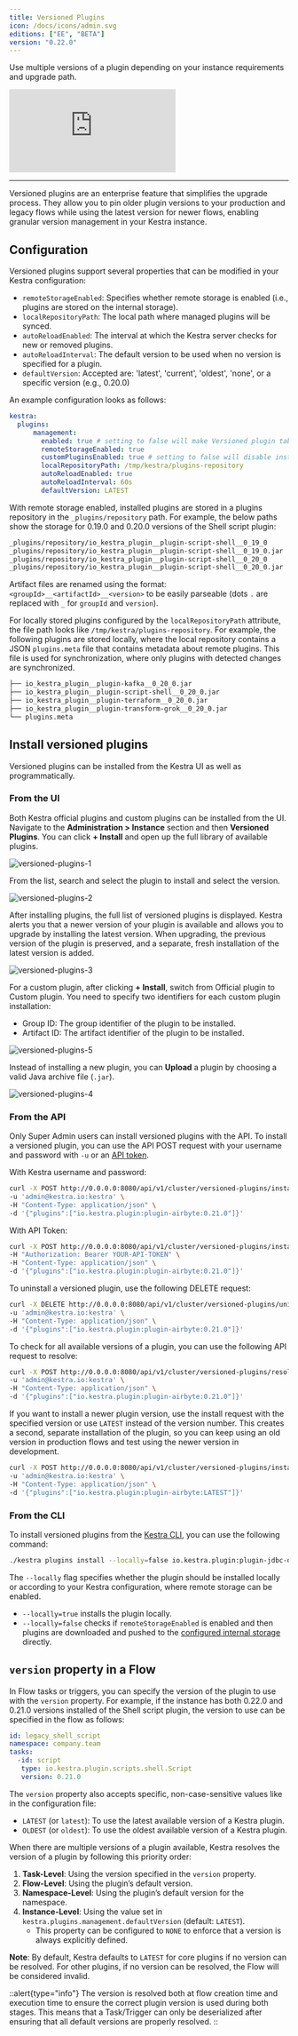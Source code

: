 ```yaml
---
title: Versioned Plugins
icon: /docs/icons/admin.svg
editions: ["EE", "BETA"]
version: "0.22.0"
---
```


Use multiple versions of a plugin depending on your instance requirements and upgrade path.

<div class="video-container">
    <iframe src="https://www.youtube.com/embed/h-vmMGlTGM8?si=BC_157leuRzfC0yt" title="YouTube video player" frameborder="0" allow="accelerometer; autoplay; clipboard-write; encrypted-media; gyroscope; picture-in-picture; web-share" referrerpolicy="strict-origin-when-cross-origin" allowfullscreen></iframe>
</div>

---

Versioned plugins are an enterprise feature that simplifies the upgrade process. They allow you to pin older plugin versions to your production and legacy flows while using the latest version for newer flows, enabling granular version management in your Kestra instance.

## Configuration

Versioned plugins support several properties that can be modified in your Kestra configuration:

- `remoteStorageEnabled`: Specifies whether remote storage is enabled (i.e., plugins are stored on the internal storage).
- `localRepositoryPath`: The local path where managed plugins will be synced.
- `autoReloadEnabled`: The interval at which the Kestra server checks for new or removed plugins.
- `autoReloadInterval`: The default version to be used when no version is specified for a plugin.
- `defaultVersion`: Accepted are: 'latest', 'current', 'oldest', 'none', or a specific version (e.g., 0.20.0)

An example configuration looks as follows:

```yaml
kestra: 
  plugins:
      management:
        enabled: true # setting to false will make Versioned plugin tab disappear + API will return an error
        remoteStorageEnabled: true
        customPluginsEnabled: true # setting to false will disable installing or uploading custom plugins
        localRepositoryPath: /tmp/kestra/plugins-repository
        autoReloadEnabled: true
        autoReloadInterval: 60s
        defaultVersion: LATEST 
```

With remote storage enabled, installed plugins are stored in a plugins repository in the `_plugins/repository` path. For example, the below paths show the storage for 0.19.0 and 0.20.0 versions of the Shell script plugin:

```bash
_plugins/repository/io_kestra_plugin__plugin-script-shell__0_19_0
_plugins/repository/io_kestra_plugin__plugin-script-shell__0_19_0.jar
_plugins/repository/io_kestra_plugin__plugin-script-shell__0_20_0
_plugins/repository/io_kestra_plugin__plugin-script-shell__0_20_0.jar
```

Artifact files are renamed using the format: `<groupId>__<artifactId>__<version>` to be easily parseable (dots `.` are replaced with `_` for `groupId` and `version`).

For locally stored plugins configured by the `localRepositoryPath` attribute, the file path looks like `/tmp/kestra/plugins-repository`. For example, the following plugins are stored locally, where the local repository contains a JSON `plugins.meta` file that contains metadata about remote plugins. This file is used for synchronization, where only plugins with detected changes are synchronized.

```bash
├── io_kestra_plugin__plugin-kafka__0_20_0.jar
├── io_kestra_plugin__plugin-script-shell__0_20_0.jar
├── io_kestra_plugin__plugin-terraform__0_20_0.jar
├── io_kestra_plugin__plugin-transform-grok__0_20_0.jar
└── plugins.meta
```

## Install versioned plugins

Versioned plugins can be installed from the Kestra UI as well as programmatically.

### From the UI

Both Kestra official plugins and custom plugins can be installed from the UI. Navigate to the **Administration > Instance** section and then **Versioned Plugins**. You can click **+ Install** and open up the full library of available plugins.

![versioned-plugins-1](/docs/enterprise/versioned-plugins/versioned-plugins-1.png)

From the list, search and select the plugin to install and select the version.

![versioned-plugins-2](/docs/enterprise/versioned-plugins/versioned-plugins-2.png)

After installing plugins, the full list of versioned plugins is displayed. Kestra alerts you that a newer version of your plugin is available and allows you to upgrade by installing the latest version. When upgrading, the previous version of the plugin is preserved, and a separate, fresh installation of the latest version is added.

![versioned-plugins-3](/docs/enterprise/versioned-plugins/versioned-plugins-3.png)

For a custom plugin, after clicking **+ Install**, switch from Official plugin to Custom plugin. You need to specify two identifiers for each custom plugin installation:

- Group ID: The group identifier of the plugin to be installed.
- Artifact ID: The artifact identifier of the plugin to be installed.

![versioned-plugins-5](/docs/enterprise/versioned-plugins/versioned-plugins-4.png)

Instead of installing a new plugin, you can **Upload** a plugin by choosing a valid Java archive file (`.jar`).

![versioned-plugins-4](/docs/enterprise/versioned-plugins/versioned-plugins-5.png)

### From the API

Only Super Admin users can install versioned plugins with the API. To install a versioned plugin, you can use the API POST request with your username and password with `-u` or an [API token](../03.auth/api-tokens.md).

With Kestra username and password:

```bash
curl -X POST http://0.0.0.0:8080/api/v1/cluster/versioned-plugins/install \
-u 'admin@kestra.io:kestra' \
-H "Content-Type: application/json" \
-d '{"plugins":["io.kestra.plugin:plugin-airbyte:0.21.0"]}'
```

With API Token:

```bash
curl -X POST http://0.0.0.0:8080/api/v1/cluster/versioned-plugins/install /
-H "Authorization: Bearer YOUR-API-TOKEN" \
-H "Content-Type: application/json" \
-d '{"plugins":["io.kestra.plugin:plugin-airbyte:0.21.0"]}'
```

To uninstall a versioned plugin, use the following DELETE request:

```bash
curl -X DELETE http://0.0.0.0:8080/api/v1/cluster/versioned-plugins/uninstall \
-u 'admin@kestra.io:kestra' \
-H "Content-Type: application/json" \
-d '{"plugins":["io.kestra.plugin:plugin-airbyte:0.21.0"]}'
```

To check for all available versions of a plugin, you can use the following API request to resolve:

```bash
curl -X POST http://0.0.0.0:8080/api/v1/cluster/versioned-plugins/resolve \
-u 'admin@kestra.io:kestra' \
-H "Content-Type: application/json" \
-d '{"plugins":["io.kestra.plugin:plugin-airbyte:0.21.0"]}'
```

If you want to install a newer plugin version, use the install request with the specified version or use `LATEST` instead of the version number. This creates a second, separate installation of the plugin, so you can keep using an old version in production flows and test using the newer version in development.

```bash
curl -X POST http://0.0.0.0:8080/api/v1/cluster/versioned-plugins/install \
-u 'admin@kestra.io:kestra' \
-H "Content-Type: application/json" \
-d '{"plugins":["io.kestra.plugin:plugin-airbyte:LATEST"]}'
```

### From the CLI

To install versioned plugins from the [Kestra CLI](../../ee-server-cli/index.md), you can use the following command:

```bash
./kestra plugins install --locally=false io.kestra.plugin:plugin-jdbc-duckdb:0.21.2
```

The `--locally` flag specifies whether the plugin should be installed locally or according to your Kestra configuration, where remote storage can be enabled. 

- `--locally=true` installs the plugin locally.
- `--locally=false` checks if `remoteStorageEnabled` is enabled and then plugins are downloaded and pushed to the [configured internal storage](../../configuration/index.md#internal-storage) directly.

## `version` property in a Flow

In Flow tasks or triggers, you can specify the version of the plugin to use with the `version` property. For example, if the instance has both 0.22.0 and 0.21.0 versions installed of the Shell script plugin, the version to use can be specified in the flow as follows:

```yaml
id: legacy_shell_script
namespace: company.team
tasks:
  -id: script
   type: io.kestra.plugin.scripts.shell.Script
   version: 0.21.0
```

The `version` property also accepts specific, non-case-sensitive values like in the configuration file:

- `LATEST` (or `latest`): To use the latest available version of a Kestra plugin.
- `OLDEST` (or `oldest`): To use the oldest available version of a Kestra plugin.

When there are multiple versions of a plugin available, Kestra resolves the version of a plugin by following this priority order:
1. **Task-Level**: Using the version specified in the `version` property.
2. **Flow-Level**: Using the plugin’s default version.
3. **Namespace-Level**: Using the plugin’s default version for the namespace.
4. **Instance-Level**: Using the value set in `kestra.plugins.management.defaultVersion` (default: `LATEST`).
    - This property can be configured to `NONE` to enforce that a version is always explicitly defined.

**Note**: By default, Kestra defaults to `LATEST` for core plugins if no version can be resolved. For other plugins, if no version can be resolved, the Flow will be considered invalid.

::alert{type="info"}
The version is resolved both at flow creation time and execution time to ensure the correct plugin version is used during both stages. This means that a Task/Trigger can only be deserialized after ensuring that all default versions are properly resolved.
::

